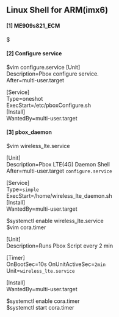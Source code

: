 ## Linux Shell for ARM(imx6)


#### [1] ME909s821_ECM
  
$  
  
#### [2] Configure service
  
$vim configure.service 
[Unit]  
Description=Pbox configure service.  
After=multi-user.target  
  
[Service]  
Type=oneshot  
ExecStart=/etc/pboxConfigure.sh  
[Install]  
WantedBy=multi-user.target  
  
#### [3] pbox_daemon
  
$vim wireless_lte.service  
  
[Unit]  
Description=Pbox LTE(4G) Daemon Shell  
After=multi-user.target `configure.service`  
  
[Service]  
Type=`simple`  
ExecStart=/home/wireless_lte_daemon.sh  
[Install]  
WantedBy=multi-user.target  
  
$systemctl enable wireless_lte.service  
$vim cora.timer  
  
[Unit]  
Description=Runs Pbox Script every 2 min  
  
[Timer]  
OnBootSec=10s 
OnUnitActiveSec=`2min`  
Unit=`wireless_lte.service`  
  
[Install]  
WantedBy=multi-user.target  
  
$systemctl enable cora.timer  
$systemctl start cora.timer  
